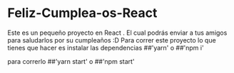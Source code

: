 # Feliz-Cumplea-os-React
Este es un pequeño proyecto en React . El cual podrás enviar a tus amigos para saludarlos por su cumpleaños  :D
Para correr este proyecto lo que tienes que hacer es
instalar las dependencias
##'yarn'
o
##'npm i'

para correrlo 
##'yarn start'
o
##'npm start'
